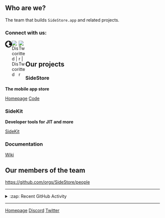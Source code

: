<!-- 
Docs: How to use GitHub README and actions to auto-generate embedded content.
https://github.com/anuraghazra/github-readme-stats
https://www.youtube.com/watch?v=n6d4KHSKqGk
https://github.com/rahuldkjain/github-profile-readme-generator
 -->

## Who are we?

The team that builds `SideStore.app` and related projects.

### Connect with us:

<!--
[![Website](https://img.shields.io/website?label=sidestore.io&style=for-the-badge&url=https://sidestore.io)](https://sidestore.io)
[![Twitter Follow](https://img.shields.io/twitter/follow/sidestore_io?color=1DA1F2&logo=twitter&style=for-the-badge)](https://twitter.com/intent/follow?original_referer=https%3A%2F%2Fgithub.com%2Fsidestore&screen_name=sidestore)
[![GitHub Followers](https://img.shields.io/github/followers/sidestore?style=for-the-badge)]()
[![GitHub Sponsors](https://img.shields.io/github/sponsors/sidestore?style=for-the-badge
)]() 
-->

[<img align="left" alt="sidestore.io" width="22px" src="https://raw.githubusercontent.com/iconic/open-iconic/master/svg/globe.svg" />][website]
[<img align="left" alt="Discord | Discord" width="22px" src="https://cdn.jsdelivr.net/npm/simple-icons@v3/icons/discord.svg" />][discord]
[<img align="left" alt="Twitter | Twitter" width="22px" src="https://cdn.jsdelivr.net/npm/simple-icons@v3/icons/twitter.svg" />][twitter]

<br />
<br />

## Our projects

### SideStore

__The mobile app store__

[Homepage][website]
[Code][git.sidestore]

### SideKit

__Developer tools for JIT and more__

[SideKit][git.sidekit]

### Documentation

[Wiki][wiki]

## Our members of the team

https://github.com/orgs/SideStore/people

---

<details>
  <summary>:zap: Recent GitHub Activity</summary>

<!--START_SECTION:activity-->
1. 🗣 Commented on [#708](https://github.com/SideStore/SideStore/issues/708) in [SideStore/SideStore](https://github.com/SideStore/SideStore)
2. 🗣 Commented on [#707](https://github.com/SideStore/SideStore/issues/707) in [SideStore/SideStore](https://github.com/SideStore/SideStore)
3. ❗️ Opened issue [#708](https://github.com/SideStore/SideStore/issues/708) in [SideStore/SideStore](https://github.com/SideStore/SideStore)
4. 🗣 Commented on [#2](https://github.com/SideStore/em_proxy/issues/2) in [SideStore/em_proxy](https://github.com/SideStore/em_proxy)
5. ❗️ Opened issue [#707](https://github.com/SideStore/SideStore/issues/707) in [SideStore/SideStore](https://github.com/SideStore/SideStore)
6. ❗️ Opened issue [#706](https://github.com/SideStore/SideStore/issues/706) in [SideStore/SideStore](https://github.com/SideStore/SideStore)
7. 🗣 Commented on [#704](https://github.com/SideStore/SideStore/issues/704) in [SideStore/SideStore](https://github.com/SideStore/SideStore)
8. 🗣 Commented on [#696](https://github.com/SideStore/SideStore/issues/696) in [SideStore/SideStore](https://github.com/SideStore/SideStore)
9. 🗣 Commented on [#704](https://github.com/SideStore/SideStore/issues/704) in [SideStore/SideStore](https://github.com/SideStore/SideStore)
10. 🗣 Commented on [#705](https://github.com/SideStore/SideStore/issues/705) in [SideStore/SideStore](https://github.com/SideStore/SideStore)
11. ❗️ Closed issue [#705](https://github.com/SideStore/SideStore/issues/705) in [SideStore/SideStore](https://github.com/SideStore/SideStore)
12. ❗️ Opened issue [#705](https://github.com/SideStore/SideStore/issues/705) in [SideStore/SideStore](https://github.com/SideStore/SideStore)
13. 🗣 Commented on [#696](https://github.com/SideStore/SideStore/issues/696) in [SideStore/SideStore](https://github.com/SideStore/SideStore)
14. 🗣 Commented on [#702](https://github.com/SideStore/SideStore/issues/702) in [SideStore/SideStore](https://github.com/SideStore/SideStore)
15. 🗣 Commented on [#702](https://github.com/SideStore/SideStore/issues/702) in [SideStore/SideStore](https://github.com/SideStore/SideStore)
16. 🗣 Commented on [#704](https://github.com/SideStore/SideStore/issues/704) in [SideStore/SideStore](https://github.com/SideStore/SideStore)
17. 🗣 Commented on [#704](https://github.com/SideStore/SideStore/issues/704) in [SideStore/SideStore](https://github.com/SideStore/SideStore)
18. 🗣 Commented on [#702](https://github.com/SideStore/SideStore/issues/702) in [SideStore/SideStore](https://github.com/SideStore/SideStore)
19. 🗣 Commented on [#702](https://github.com/SideStore/SideStore/issues/702) in [SideStore/SideStore](https://github.com/SideStore/SideStore)
20. 🗣 Commented on [#704](https://github.com/SideStore/SideStore/issues/704) in [SideStore/SideStore](https://github.com/SideStore/SideStore)
<!--END_SECTION:activity-->

</details>

---

[Homepage][patreon] [Discord][discord] [Twitter][twitter]

<!--
- [Patreon][patreon]
- [OpenCollective][opencollective]
- [YouTube][youtube]
-->

[website]: https://sidestore.io
[wiki]: https://wiki.sidestore.io
[twitter]: https://twitter.com/sidestore_io
[discord]: https://discord.gg/sidestore-949183273383395328
[youtube]: https://youtube.com/TODO
[patreon]: https://www.patreon.com/SideStore
[opencollective]: https://opencollective.com/TODO
[git.sidestore]: https://github.com/SideStore/SideStore/
[git.sidekit]: https://github.com/SideStore/SideKit

